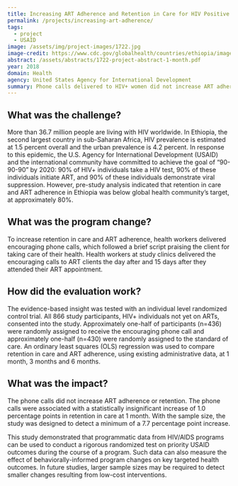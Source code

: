 ```yaml
---
title: Increasing ART Adherence and Retention in Care for HIV Positive Women in Ethiopia
permalink: /projects/increasing-art-adherence/
tags:
  - project
  - USAID
image: /assets/img/project-images/1722.jpg  
image-credit: https://www.cdc.gov/globalhealth/countries/ethiopia/images/ethiopia_bloodwork.jpg
abstract: /assets/abstracts/1722-project-abstract-1-month.pdf
year: 2018  
domain: Health
agency: United States Agency for International Development
summary: Phone calls delivered to HIV+ women did not increase ART adherence.
---
```

## What was the challenge?

More than 36.7 million people are living with HIV worldwide. In Ethiopia, the second largest country in sub-Saharan Africa, HIV prevalence is estimated at 1.5 percent overall and the urban prevalence is 4.2 percent. In response to this epidemic, the U.S. Agency for International Development (USAID) and the international community have committed to achieve the goal of “90-90-90” by 2020: 90% of HIV+ individuals take a HIV test, 90% of these individuals initiate ART, and 90% of these individuals demonstrate viral suppression. However, pre-study analysis indicated that retention in care and ART adherence in Ethiopia was below global health community’s target, at approximately 80%.

## What was the program change?

To increase retention in care and ART adherence, health workers delivered encouraging phone calls, which followed a brief script praising the client for taking care of their health. Health workers at study clinics delivered the encouraging calls to ART clients the day after and 15 days after they attended their ART appointment.

## How did the evaluation work?

The evidence-based insight was tested with an individual level randomized control trial. All 866 study participants, HIV+ individuals not yet on ARTs, consented into the study. Approximately one-half of participants (n=436) were randomly assigned to receive the encouraging phone call and approximately one-half (n=430) were randomly assigned to the standard of care. An ordinary least squares (OLS) regression was used to compare retention in care and ART adherence, using existing administrative data, at 1 month, 3 months and 6 months. 

## What was the impact?

The phone calls did not increase ART adherence or retention. The phone calls were associated with a statistically insignificant increase of 1.0 percentage points in retention in care at 1 month. With the sample size, the study was designed to detect a minimum of a 7.7 percentage point increase. 

This study demonstrated that programmatic data from HIV/AIDS programs can be used to conduct a rigorous randomized test on priority USAID outcomes during the course of a program. Such data can also measure the effect of behaviorally-informed program changes on key targeted health outcomes. In future studies, larger sample sizes may be required to detect smaller changes resulting from low-cost interventions. 
